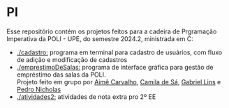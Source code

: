 # PI

Esse repositório contém os projetos feitos para a cadeira de Prgramação Imperativa da POLI - UPE, do semestre 2024.2, ministrada em C:
  - [./cadastro:](./cadastro) programa em terminal para cadastro de usuários, com fluxo de adição e modificação de cadastros
  - [./emprestimoDeSalas:](./emprestimoDeSalas) programa de interface gráfica para gestão de empréstimo das salas da POLI. </br>Projeto feito em grupo por [Aimê Carvalho](https://github.com/aimeoak), [Camila de Sá](https://github.com/Camilasvaz), [Gabriel Lins](https://github.com/gabriel1ns) e [Pedro Nicholas](https://github.com/Agiliis)
  - [./atividades2:](./atividades2) atividades de nota extra pro 2º EE

